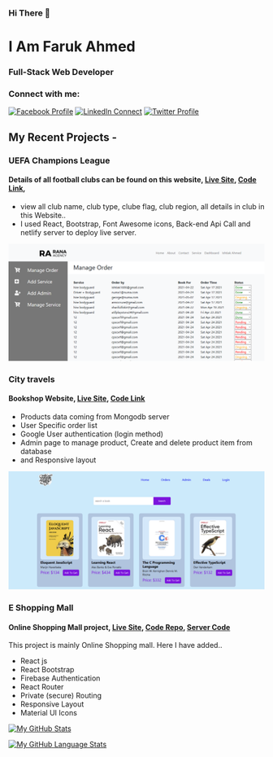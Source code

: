 ### Hi There 👋

# I Am Faruk Ahmed
### Full-Stack Web Developer
### Connect with me:
[![Facebook Profile](https://img.shields.io/badge/%20-Follow-black?color=14171A&labelColor=1976d2&logo=facebook&logoColor=ffffff)](https://www.facebook.com/ODVUT.FARUK/) [![LinkedIn Connect](https://img.shields.io/badge/%20-Connect-black?color=14171A&labelColor=212121&logo=linkedin&logoColor=ffffff)](https://www.linkedin.com/in/faruk-ahmed-dev/) [![Twitter Profile](https://img.shields.io/twitter/follow/FarukPHERO?style=social)](https://twitter.com/FarukPHERO) 

## My Recent Projects -

### UEFA Champions League 
#### Details of all football clubs can be found on this website, [Live Site](https://uefa-football.netlify.app/), [Code Link](https://github.com/Faruk-Ahmed12/UEFA-Champions-League),

- view all club name, club type, clube flag, club region, all details in club in this Website..
- I used React, Bootstrap, Font Awesome icons, Back-end Api Call and netlify server to deploy live server.

![Rana-Agency-Admin](https://raw.githubusercontent.com/ishtiak-ahmed/ishtiak-ahmed/main/rana-agency.png)



### City travels
#### Bookshop Website, [Live Site](https://city-travels.netlify.app/), [Code Link](https://github.com/Faruk-Ahmed12/city-travels)
- Products data coming from Mongodb server
- User Specific order list
- Google User authentication (login method)
- Admin page to manage product, Create and delete product item from database
- and Responsive layout

![Flourish-and-Blotts](https://raw.githubusercontent.com/ishtiak-ahmed/ishtiak-ahmed/main/flourish-blotts.png)


### E Shopping Mall
#### Online Shopping Mall project, [Live Site](https://e-shop-cedcc.web.app/), [Code Repo](https://github.com/Faruk-Ahmed12/e-shop-client), [Server Code](https://github.com/Faruk-Ahmed12/e-shop-server)
This project is mainly Online Shopping mall. Here I have added..
- React js
- React Bootstrap
- Firebase Authentication
- React Router
- Private (secure) Routing
- Responsive Layout
- Material UI Icons



 [![My GitHub Stats](https://github-readme-stats.vercel.app/api/?username=Faruk-Ahmed12&count_private=true&theme=tokyonight&showicons=true)]()
 
 [![My GitHub Language Stats](https://github-readme-stats.vercel.app/api/top-langs/?username=Faruk-Ahmed12&langs_count=5&theme=tokyonight)]()

<!--
**ishtiak-ahmed/ishtiak-ahmed** is a ✨ _special_ ✨ repository because its `README.md` (this file) appears on your GitHub profile.

Here are some ideas to get you started:

- 🔭 I’m currently working on ...
- 🌱 I’m currently learning ...
- 👯 I’m looking to collaborate on ...
- 🤔 I’m looking for help with ...
- 💬 Ask me about ...
- 📫 How to reach me: ...
- 😄 Pronouns: ...
- ⚡ Fun fact: ...
-->

